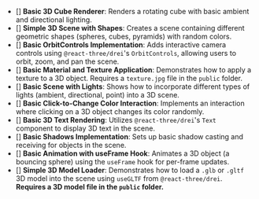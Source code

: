 - [] **Basic 3D Cube Renderer**: Renders a rotating cube with basic ambient and directional lighting.
- [] **Simple 3D Scene with Shapes**: Creates a scene containing different geometric shapes (spheres, cubes, pyramids) with random colors.
- [] **Basic OrbitControls Implementation**: Adds interactive camera controls using `@react-three/drei`'s `OrbitControls`, allowing users to orbit, zoom, and pan the scene.
- [] **Basic Material and Texture Application**: Demonstrates how to apply a texture to a 3D object. Requires a `texture.jpg` file in the `public` folder.
- [] **Basic Scene with Lights**: Shows how to incorporate different types of lights (ambient, directional, point) into a 3D scene.
- [] **Basic Click-to-Change Color Interaction**: Implements an interaction where clicking on a 3D object changes its color randomly.
- [] **Basic 3D Text Rendering**: Utilizes `@react-three/drei`'s `Text` component to display 3D text in the scene.
- [] **Basic Shadows Implementation**: Sets up basic shadow casting and receiving for objects in the scene.
- [] **Basic Animation with useFrame Hook**: Animates a 3D object (a bouncing sphere) using the `useFrame` hook for per-frame updates.
- [] **Simple 3D Model Loader**: Demonstrates how to load a `.glb` or `.gltf` 3D model into the scene using `useGLTF` from `@react-three/drei`. **Requires a 3D model file in the `public` folder.**
